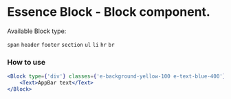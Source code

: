 # Essence Block - Block component.

Available Block type:

`span` `header` `footer` `section` `ul` `li` `hr` `br`

### How to use
```jsx
<Block type={'div'} classes={'e-background-yellow-100 e-text-blue-400'}>
    <Text>AppBar text</Text>
</Block>
```